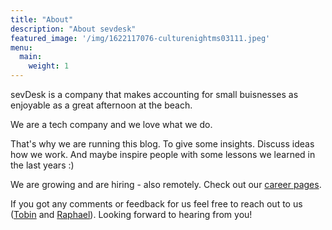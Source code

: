 ```yaml
---
title: "About"
description: "About sevdesk"
featured_image: '/img/1622117076-culturenightms03111.jpeg'
menu:
  main:
    weight: 1
---
```


sevDesk is a company that makes accounting for small buisnesses as enjoyable as a great afternoon at the beach.

We are a tech company and we love what we do.

That's why we are running this blog. To give some insights. Discuss ideas how we work. And maybe inspire people with some lessons we learned in the last years :)

We are growing and are hiring - also remotely. Check out our [career pages](https://sevdesk.de/karriere/).

If you got any comments or feedback for us feel free to reach out to us ([Tobin](mailto:tobin@sevdesk.de) and [Raphael](mailto:raphael.bauer@sevdesk.de)). Looking forward to hearing from you!





